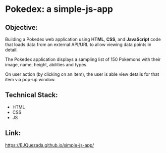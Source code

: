 # Pokedex: a simple-js-app

## Objective: 
  Building a Pokedex web application using **HTML**, **CSS**, and **JavaScript** code that loads data from an external API/URL to allow viewing data points in detail.
  
  The Pokedex application displays a sampling list of 150 Pokemons with their image, name, height, abilities and types.
  
  On user action (by clicking on an item), the user is able view details for that item via pop-up window.

## Technical Stack:
  * HTML
  * CSS
  * JS
  
## Link: 
https://EJQuezada.github.io/simple-js-app/
